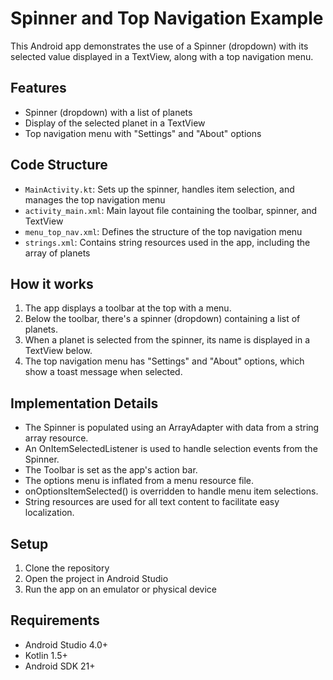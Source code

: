 # Spinner and Top Navigation Example

This Android app demonstrates the use of a Spinner (dropdown) with its selected value displayed in a TextView, along with a top navigation menu.

## Features

- Spinner (dropdown) with a list of planets
- Display of the selected planet in a TextView
- Top navigation menu with "Settings" and "About" options

## Code Structure

- `MainActivity.kt`: Sets up the spinner, handles item selection, and manages the top navigation menu
- `activity_main.xml`: Main layout file containing the toolbar, spinner, and TextView
- `menu_top_nav.xml`: Defines the structure of the top navigation menu
- `strings.xml`: Contains string resources used in the app, including the array of planets

## How it works

1. The app displays a toolbar at the top with a menu.
2. Below the toolbar, there's a spinner (dropdown) containing a list of planets.
3. When a planet is selected from the spinner, its name is displayed in a TextView below.
4. The top navigation menu has "Settings" and "About" options, which show a toast message when selected.

## Implementation Details

- The Spinner is populated using an ArrayAdapter with data from a string array resource.
- An OnItemSelectedListener is used to handle selection events from the Spinner.
- The Toolbar is set as the app's action bar.
- The options menu is inflated from a menu resource file.
- onOptionsItemSelected() is overridden to handle menu item selections.
- String resources are used for all text content to facilitate easy localization.

## Setup

1. Clone the repository
2. Open the project in Android Studio
3. Run the app on an emulator or physical device

## Requirements

- Android Studio 4.0+
- Kotlin 1.5+
- Android SDK 21+

